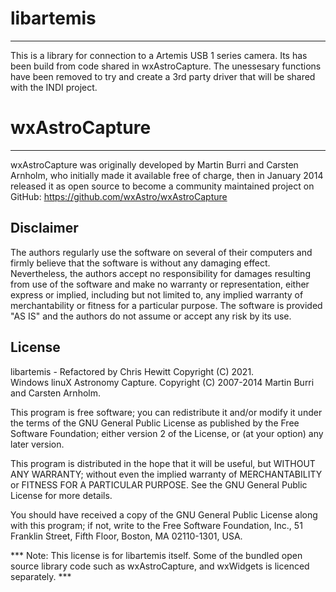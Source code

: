 # libartemis
------------
This is a library for connection to a Artemis USB 1 series camera.  Its has been build from code shared in wxAstroCapture. The unessesary functions have been removed to try and create a 3rd party driver that will be shared with the INDI project.

# wxAstroCapture
----------------
wxAstroCapture was originally developed by Martin Burri and Carsten Arnholm, who initially made it available free of charge, then in January 2014 released it as open source to become a community maintained project on GitHub: https://github.com/wxAstro/wxAstroCapture

Disclaimer
----------

The authors regularly use the software on several of their computers and firmly believe that the software is without any damaging effect. Nevertheless, the authors accept no responsibility for damages resulting from use of the software and make no warranty or representation, either express or implied, including but not limited to, any implied warranty of merchantability or fitness for a particular purpose. The software is provided "AS IS" and the authors do not assume or accept any risk by its use.

License
-------

libartemis - Refactored by Chris Hewitt Copyright (C) 2021.  
Windows linuX Astronomy Capture. Copyright (C) 2007-2014 Martin Burri and Carsten Arnholm.

This program is free software; you can redistribute it and/or modify it under the terms of the GNU General Public License as published by the Free Software Foundation; either version 2 of the License, or (at your option) any later version.

This program is distributed in the hope that it will be useful, but WITHOUT ANY WARRANTY; without even the implied warranty of MERCHANTABILITY or FITNESS FOR A PARTICULAR PURPOSE. See the GNU General Public License for more details.

You should have received a copy of the GNU General Public License along with this program; if not, write to the Free Software Foundation, Inc., 51 Franklin Street, Fifth Floor, Boston, MA 02110-1301, USA.

*** Note: This license is for libartemis itself. Some of the bundled open source library code such as wxAstroCapture, and wxWidgets is licenced separately. ***
